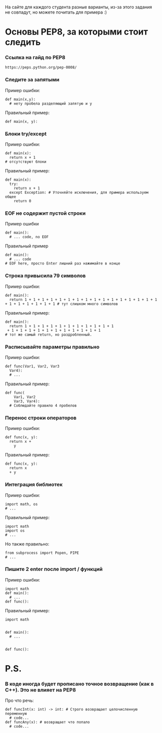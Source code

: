 На сайте для каждого студента разные варианты, из-за этого задания не совпадут, но можете почитать для примера :)
# Основы PEP8, за которыми стоит следить
### Ссылка на гайд по PEP8
```
https://peps.python.org/pep-0008/
```
### Следите за запятыми
Пример ошибки:
```
def main(x,y):
  # нету пробела разделяющий запятую и y

```
Правильный пример:
```
def main(x, y):

```
### Блоки try/except
Пример ошибки:
```
def main(x):
  return x + 1
# отсутствуют блоки

```
Правильный пример:
```
def main(x):
  try:
    return x + 1
  except Exception: # Уточняйте исключения, для примера используем общее
    return 0

```
### EOF не содержит пустой строки
Пример ошибки
```
def main():
  # ... code, no EOF
```
Правильный пример
```
def main():
  # ... code
# EOF here, просто Enter лишний раз нажимайте в конце

```
### Строка привысила 79 символов
Пример ошибки:
```
def main():
  return 1 + 1 + 1 + 1 + 1 + 1 + 1 + 1 + 1 + 1 + 1 + 1 + 1 + 1 + 1 + 1 + 1 + 1 + 1 + 1 + 1 + 1 # тут слишком много символов

```
Правильный пример:
```
def main():
  return 1 + 1 + 1 + 1 + 1 + 1 + 1 + 1 + 1 + 1 + 1
 + 1 + 1 + 1 + 1 + 1 + 1 + 1 + 1 + 1 + 1 + 1
# тот же самый return, но раздробленный.

```
### Расписывайте параметры правильно
Пример ошибки:
```
def func(Var1, Var2, Var3
  Var4):
  # ...

```
Правильный пример:
```
def func(
    Var1, Var2
    Var3, Var4):
  # Соблюдайте правило 4 пробелов

```
### Перенос строки операторов
Пример ошибки:
```
def func(x, y):
  return x +
    y

```
Правильный пример:
```
def func(x, y):
  return x
  + y

```
### Интеграция библиотек
Пример ошибки:
```
import math, os
# ...
```
Правильный пример:
```
import math
import os
# ...

```
Но также правильно:
```
from subprocess import Popen, PIPE
# ...

```
### Пишите 2 enter после import / функций
Пример ошибки:
```
import math
def main():
  # ...
def func():
```
Правильный пример:
```
import math


def main():
  # ...


def func():

```
# P.S.
### В коде иногда будет прописано точное возвращение (как в C++). Это не влияет на PEP8
Про что речь:
```
def funcInt(x: int) -> int: # Строго возвращает целочисленную переменную
  # code...
def funcAny(x): # возвращает что попало
  # code...

```
